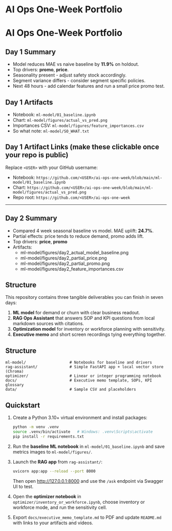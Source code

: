 # AI Ops One-Week Portfolio
# AI Ops One-Week Portfolio

## Day 1 Summary
- Model reduces MAE vs naive baseline by **11.9%** on holdout.
- Top drivers: **promo**, **price**.
- Seasonality present - adjust safety stock accordingly.
- Segment variance differs - consider segment specific policies.
- Next 48 hours - add calendar features and run a small price promo test.

## Day 1 Artifacts
- Notebook: `ml-model/01_baseline.ipynb`
- Chart: `ml-model/figures/actual_vs_pred.png`
- Importances CSV: `ml-model/figures/feature_importances.csv`
- So what note: `ml-model/SO_WHAT.txt`

## Day 1 Artifact Links (make these clickable once your repo is public)
Replace `<USER>` with your GitHub username:
- Notebook: `https://github.com/<USER>/ai-ops-one-week/blob/main/ml-model/01_baseline.ipynb`
- Chart: `https://github.com/<USER>/ai-ops-one-week/blob/main/ml-model/figures/actual_vs_pred.png`
- Repo root: `https://github.com/<USER>/ai-ops-one-week`

---

## Day 2 Summary
- Compared 4 week seasonal baseline vs model. MAE uplift: **24.7%**.
- Partial effects: price tends to reduce demand, promo adds lift.
- Top drivers: **price**, **promo**
- Artifacts:
  - ml-model/figures/day2_actual_model_baseline.png
  - ml-model/figures/day2_partial_price.png
  - ml-model/figures/day2_partial_promo.png
  - ml-model/figures/day2_feature_importances.csv


## Structure

This repository contains three tangible deliverables you can finish in seven days:
1. **ML model** for demand or churn with clear business readout.
2. **RAG Ops Assistant** that answers SOP and KPI questions from local markdown sources with citations.
3. **Optimization model** for inventory or workforce planning with sensitivity.
4. **Executive memo** and short screen recordings tying everything together.

## Structure
```
ml-model/                   # Notebooks for baseline and drivers
rag-assistant/              # Simple FastAPI app + local vector store (Chroma)
optimizer/                  # Linear or integer programming notebook
docs/                       # Executive memo template, SOPs, KPI glossary
data/                       # Sample CSV and placeholders
```

## Quickstart
1. Create a Python 3.10+ virtual environment and install packages:
   ```bash
   python -m venv .venv
   source .venv/bin/activate   # Windows: .venv\Scripts\activate
   pip install -r requirements.txt
   ```

2. Run the **baseline ML notebook** in `ml-model/01_baseline.ipynb` and save metrics images to `ml-model/figures/`.

3. Launch the **RAG app** from `rag-assistant/`:
   ```bash
   uvicorn app:app --reload --port 8000
   ```
   Then open http://127.0.0.1:8000 and use the `/ask` endpoint via Swagger UI to test.

4. Open the **optimizer notebook** in `optimizer/inventory_or_workforce.ipynb`, choose inventory or workforce mode, and run the sensitivity cell.

5. Export `docs/executive_memo_template.md` to PDF and update `README.md` with links to your artifacts and videos.
